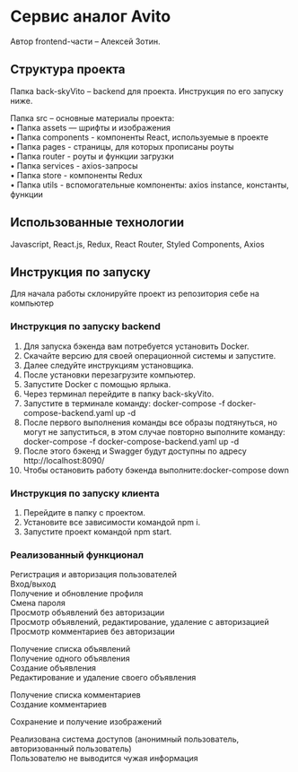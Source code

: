 # Сервис аналог Avito

Автор frontend-части – Алексей Зотин.

## Структура проекта

Папка back-skyVito – backend для проекта. Инструкция по его запуску ниже.

Папка src – основные материалы проекта:\
• Папка assets — шрифты и изображения\
• Папка components - компоненты React, используемые в проекте\
• Папка pages - страницы, для которых прописаны роуты\
• Папка router - роуты и функции загрузки\
• Папка services - axios-запросы\
• Папка store - компоненты Redux\
• Папка utils - вспомогательные компоненты: axios instance, константы, функции

## Использованные технологии

Javascript, React.js, Redux, React Router, Styled Components, Axios

## Инструкция по запуску

Для начала работы склонируйте проект из репозитория себе на компьютер

### Инструкция по запуску backend

1. Для запуска бэкенда вам потребуется установить Docker.
2. Скачайте версию для своей операционной системы и запустите.
3. Далее следуйте инструкциям установщика.
4. После установки перезагрузите компьютер.
5. Запустите Docker с помощью ярлыка.
6. Через терминал перейдите в папку back-skyVito.
7. Запустите в терминале команду: docker-compose -f docker-compose-backend.yaml up -d
8. После первого выполнения команды все образы подтянуться, но могут не запуститься, в этом случае повторно выполните команду: docker-compose -f docker-compose-backend.yaml up -d
9. После этого бэкенд и Swagger будут доступны по адресу http://localhost:8090/
10. Чтобы остановить работу бэкенда выполните:docker-compose down

### Инструкция по запуску клиента

1. Перейдите в папку с проектом.
2. Установите все зависимости командой npm i.
3. Запустите проект командой npm start.

### Реализованный функционал

Регистрация и авторизация пользователей\
Вход/выход\
Получение и обновление профиля\
Смена пароля\
Просмотр объявлений без авторизации\
Просмотр объявлений, редактирование, удаление с авторизацией\
Просмотр комментариев без авторизации

Получение списка объявлений\
Получение одного объявления\
Создание объявления\
Редактирование и удаление своего объявления

Получение списка комментариев\
Создание комментариев

Сохранение и получение изображений

Реализована система доступов (анонимный пользователь, авторизованный пользователь)\
Пользователю не выводится чужая информация
